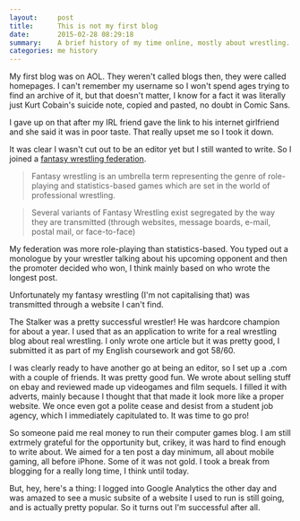```yaml
---
layout:     post
title:      This is not my first blog
date:       2015-02-28 08:29:18
summary:    A brief history of my time online, mostly about wrestling.
categories: me history
---
```


My first blog was on AOL. They weren't called blogs then, they were called homepages. I can't remember my username so I won't spend ages trying to find an archive of it, but that doesn't matter, I know for a fact it was literally just Kurt Cobain's suicide note, copied and pasted, no doubt in Comic Sans.

I gave up on that after my IRL friend gave the link to his internet girlfriend and she said it was in poor taste. That really upset me so I took it down.

It was clear I wasn't cut out to be an editor yet but I still wanted to write. So I joined a [fantasy wrestling federation](http://en.wikipedia.org/wiki/Fantasy_wrestling). 

>Fantasy wrestling is an umbrella term representing the genre of role-playing and statistics-based games which are set in the world of professional wrestling.

>Several variants of Fantasy Wrestling exist segregated by the way they are transmitted (through websites, message boards, e-mail, postal mail, or face-to-face)

My federation was more role-playing than statistics-based. You typed out a monologue by your wrestler talking about his upcoming opponent and then the promoter decided who won, I think mainly based on who wrote the longest post.

Unfortunately my fantasy wrestling (I'm not capitalising that) was transmitted through a website I can't find.

The Stalker was a pretty successful wrestler! He was hardcore champion for about a year. I used that as an application to write for a real wrestling blog about real wrestling. I only wrote one article but it was pretty good, I submitted it as part of my English coursework and got 58/60. 

I was clearly ready to have another go at being an editor, so I set up a .com with a couple of friends. It was pretty good fun. We wrote about selling stuff on ebay and reviewed made up videogames and film sequels. I filled it with adverts, mainly because I thought that that made it look more like a proper website. We once even got a polite cease and desist from a student job agency, which I immediately capitulated to. It was time to go pro!

So someone paid me real money to run their computer games blog. I am still extrmely grateful for the opportunity but, crikey, it was hard to find enough to write about. We aimed for a ten post a day minimum, all about mobile gaming, all before iPhone. Some of it was not gold. I took a break from blogging for a really long time, I think until today.

But, hey, here's a thing: I logged into Google Analytics the other day and was amazed to see a music subsite of a website I used to run is still going, and is actually pretty popular. So it turns out I'm successful after all.